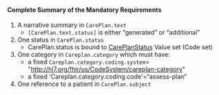 #### Complete Summary of the Mandatory Requirements

1.  A narrative summary in `CarePlan.text`
    -   `[CarePlan.text.status]` is either “generated” or “additional”
1.  One status in `CarePlan.status`
    -   CarePlan.status is bound to [CarePlanStatus] Value set (Code set)
1.  One category in `Careplan.category` which must have:
    -   a fixed `Careplan.category.coding.system`= "http://hl7.org/fhir/us/CodeSystem/careplan-category"
    -   a fixed 'Careplan.category.coding.code'=“assess-plan”
1.  One reference to a patient in `CarePlan.subject`


  [CarePlan.text.status]: http://build.fhir.org/ValueSet-narrative-status.html
  [CarePlanStatus]: http://build.fhir.org/ValueSet-care-plan-status.html
 [http://hl7.org/fhir/us/daf/CodeSystemCarePlan-category]: CodeSystem-careplan-category.html
